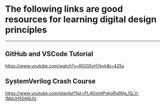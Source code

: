 # The following links are good resources for learning digital design principles
---
## GitHub and VSCode Tutorial
https://www.youtube.com/watch?v=RGOj5yH7evk&t=425s
## SystemVerilog Crash Course
https://www.youtube.com/playlist?list=PL40xmtPvboRs6Ng_1Q_V-1MdJH50A6Ulz
